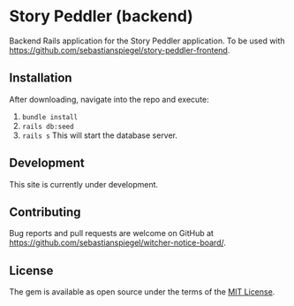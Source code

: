 # Story Peddler (backend)

Backend Rails application for the Story Peddler application. To be used with https://github.com/sebastianspiegel/story-peddler-frontend. 

## Installation

After downloading, navigate into the repo and execute:
1. ``` bundle install ```
2. ``` rails db:seed ```
3. ``` rails s ```
This will start the database server. 

## Development 

This site is currently under development. 

## Contributing

Bug reports and pull requests are welcome on GitHub at https://github.com/sebastianspiegel/witcher-notice-board/. 

## License

The gem is available as open source under the terms of the [MIT License](https://opensource.org/licenses/MIT).